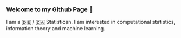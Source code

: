### Welcome to my Github Page :wave:

I am a :de: / :south_africa: Statistican. I am interested in computational statistics, information theory and machine learning.

<!--
**danielsaggau/danielsaggau** is a ✨ _special_ ✨ repository because its `README.md` (this file) appears on your GitHub profile.

